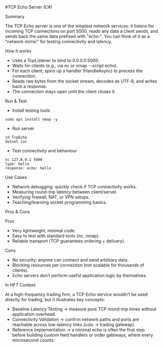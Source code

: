 #TCP Echo Server (C#)

Summary

The TCP Echo server is one of the simplest network services: it listens for incoming TCP connections on port 5000, reads any data a client sends, and sends back the same data prefixed with "echo:". You can think of it as a “network mirror” for testing connectivity and latency.

How it works

- Uses a TcpListener to bind to 0.0.0.0:5000.
- Waits for clients (e.g., via nc or nmap --script echo).
- For each client, spins up a handler (HandleAsync) to process the connection.
- Reads raw bytes from the socket stream, decodes as UTF-8, and writes back a response.
- The connection stays open until the client closes it.

Run & Test
- Install testing tools
```
sudo apt install nmap -y
```
- Run server
```
cd TcpEcho
dotnet run
```
- Test connectivity and behaviour
```
nc 127.0.0.1 5000
type: hello
response: echo: hello
```
Use Cases

- Network debugging: quickly check if TCP connectivity works.
- Measuring round-trip latency between client/server.
- Verifying firewall, NAT, or VPN setups.
- Teaching/learning socket programming basics.

Pros & Cons

Pros

- Very lightweight, minimal code.
- Easy to test with standard tools (nc, nmap).
- Reliable transport (TCP guarantees ordering + delivery).

Cons

- No security: anyone can connect and send arbitrary data.
- Blocking resources per connection (not scalable for thousands of clients).
- Echo servers don’t perform useful application logic by themselves.

In HFT Context

At a high-frequency trading firm, a TCP Echo service wouldn’t be used directly for trading, but it illustrates key concepts:
- Baseline Latency Testing → measure pure TCP round-trip times without application overhead.
- Connectivity Validation → confirm network paths and ports are reachable across low-latency links (colo → trading gateway).
- Reference Implementation → a minimal echo is often the first step before building custom feed handlers or order gateways, where every microsecond counts.
